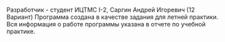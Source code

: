 Разработчик - студент ИЦТМС I-2, Саргин Андрей Игоревич (12 Вариант)
Программа создана в качестве задания для летней	практики.
Вся информация о работе программы указана в отчете по учебной практике.
